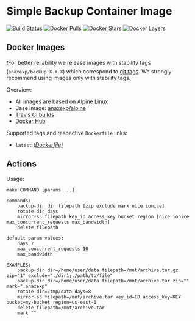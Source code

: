 # Simple Backup Container Image

[![Build Status](https://travis-ci.org/anaxexp/backup.svg?branch=master)](https://travis-ci.org/anaxexp/backup)
[![Docker Pulls](https://img.shields.io/docker/pulls/anaxexp/backup.svg)](https://hub.docker.com/r/anaxexp/backup)
[![Docker Stars](https://img.shields.io/docker/stars/anaxexp/backup.svg)](https://hub.docker.com/r/anaxexp/backup)
[![Docker Layers](https://images.microbadger.com/badges/image/anaxexp/backup.svg)](https://microbadger.com/images/anaxexp/backup)

## Docker Images

❗For better reliability we release images with stability tags (`anaxexp/backup:X.X.X`) which correspond to [git tags](https://github.com/anaxexp/backup/releases). We strongly recommend using images only with stability tags. 

Overview:

* All images are based on Alpine Linux
* Base image: [anaxexp/alpine](https://github.com/anaxexp/alpine)
* [Travis CI builds](https://travis-ci.org/anaxexp/backup) 
* [Docker Hub](https://hub.docker.com/r/anaxexp/backup)

Supported tags and respective `Dockerfile` links:

* `latest` [_(Dockerfile)_](https://github.com/anaxexp/backup/tree/master/Dockerfile)

## Actions

Usage:
```
make COMMAND [params ...]
 
commands:
    backup-dir dir filepath [zip exclude mark nice ionice]
    rotate dir days 
    mirror-s3 filepath key_id access_key bucket region [nice ionice max_concurrent_requests max_bandwidth]
    delete filepath 

default param values:
    days 7
    max_concurrent_requests 10
    max_bandwidth    
        
EXAMPLES:   
    backup-dir dir=/home/user/data filepath=/mnt/archive.tar.gz zip="1" exclude="./dir1;./path/to/file"
    backup-dir dir=/home/user/data filepath=/mnt/archive.tar zip="" mark=".anaxexp"
    rotate dir=/tmp/data days=8 
    mirror-s3 filepath=/mnt/archive.tar key_id=ID access_key=KEY bucket=my-bucket region=us-east-1
    delete filepath=/mnt/archive.tar
    mark ""
```

